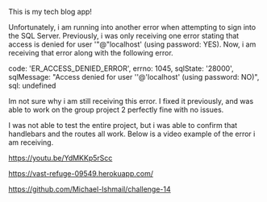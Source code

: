 This is my tech blog app!

Unfortunately, i am running into another error when attempting to sign into the SQL Server. Previously, i was only receiving one error stating that access is denied for user '"@"localhost' (using password: YES). Now, i am receiving that error along with the following error.


  code: 'ER_ACCESS_DENIED_ERROR',
    errno: 1045,
    sqlState: '28000',
    sqlMessage: "Access denied for user ''@'localhost' (using password: NO)",
    sql: undefined


Im not sure why i am still receiving this error. I fixed it previously, and was able to work on the group project 2 perfectly fine with no issues.

I was not able to test the entire project, but i was able to confirm that handlebars and the routes all work. Below is a video example of the error i am receiving.

https://youtu.be/YdMKKp5rScc

https://vast-refuge-09549.herokuapp.com/

https://github.com/Michael-Ishmail/challenge-14


